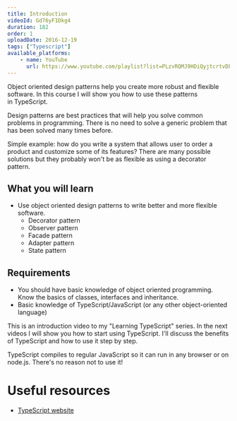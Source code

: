 ```yaml
---
title: Introduction
videoId: Gd76yF1Dkg4
duration: 182
order: 1
uploadDate: 2016-12-19
tags: ["Typescript"]
available_platforms:
    - name: YouTube
      url: https://www.youtube.com/playlist?list=PLzvRQMJ9HDiQyjtcrtvDkeQMJIrv5ABbm
---
```


Object oriented design patterns help you create more robust and flexible software. In this course I will show you how to use these patterns in TypeScript.

<!--more-->

Design patterns are best practices that will help you solve common problems in programming. There is no need to solve a generic problem that has been solved many times before.

Simple example: how do you write a system that allows user to order a product and customize some of its features? There are many possible solutions but they probably won't be as flexible as using a decorator pattern.


## What you will learn
* Use object oriented design patterns to write better and more flexible software.
  * Decorator pattern
  * Observer pattern
  * Facade pattern
  * Adapter pattern
  * State pattern

## Requirements
* You should have basic knowledge of object oriented programming. Know the basics of classes, interfaces and inheritance.
* Basic knowledge of TypeScript/JavaScript (or any other object-oriented language)


This is an introduction video to my "Learning TypeScript" series. In the next videos I will show you how to start using TypeScript. I'll discuss the benefits of TypeScript and how to use it step by step.

TypeScript compiles to regular JavaScript so it can run in any browser or on node.js. There's no reason not to use it!

# Useful resources
* <a href="https://www.typescriptlang.org/" target="_blank">TypeScript website</a>
